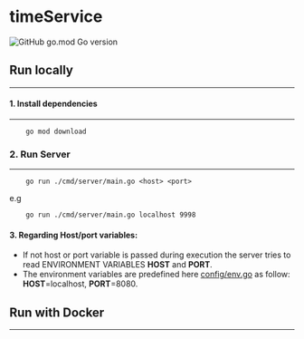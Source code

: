 # timeService

![GitHub go.mod Go version](https://img.shields.io/github/go-mod/go-version/l-const/timeService)

## Run locally
---
#### 1. Install dependencies
---

```code
	go mod download
```
###  2. Run Server
---

```shell
	go run ./cmd/server/main.go <host> <port>
```

e.g

```shell
	go run ./cmd/server/main.go localhost 9998
```

#### 3. Regarding Host/port variables:

 * If not host or port variable is passed during execution the server tries to read ENVIRONMENT VARIABLES **HOST** and **PORT**.
 *  The environment variables are predefined here [config/env.go](https://github.com/l-const/timeService/blob/main/config/.env#L2-L3) as follow: **HOST**=localhost, **PORT**=8080.

## Run with Docker
---